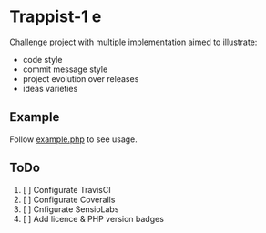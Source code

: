 Trappist-1 e
============
Challenge project with multiple implementation aimed to illustrate:

* code style
* commit message style
* project evolution over releases
* ideas varieties

Example
-------
Follow [example.php](/doc/example.php) to see usage.

ToDo
----
1. [ ] Configurate TravisCI
2. [ ] Configurate Coveralls
3. [ ] Cnfigurate SensioLabs
4. [ ] Add licence & PHP version badges
